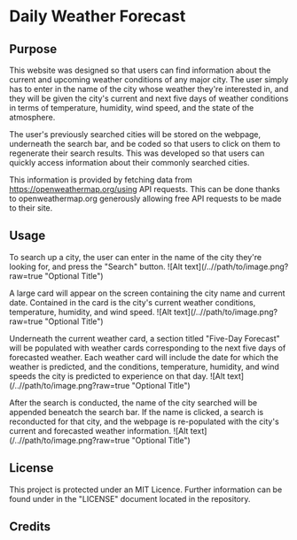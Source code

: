 # Daily Weather Forecast

## Purpose
This website was designed so that users can find information about the current and upcoming weather conditions of any major city. The user simply has to enter in the name of the city whose weather they're interested in, and they will be given the city's current and next five days of weather conditions in terms of temperature, humidity, wind speed, and the state of the atmosphere. 

The user's previously searched cities will be stored on the webpage, underneath the search bar, and be coded so that users to click on them to regenerate their search results. This was developed so that users can quickly access information about their commonly searched cities.

This information is provided by fetching data from https://openweathermap.org/using API requests. This can be done thanks to openweathermap.org generously allowing free API requests to be made to their site.

## Usage 
To search up a city, the user can enter in the name of the city they're looking for, and press the "Search" button. 
![Alt text](/../<branch name>/path/to/image.png?raw=true "Optional Title")

A large card will appear on the screen containing the city name and current date. Contained in the card is the city's current weather conditions, temperature, humidity, and wind speed.
![Alt text](/../<branch name>/path/to/image.png?raw=true "Optional Title")

Underneath the current weather card, a section titled "Five-Day Forecast" will be populated with weather cards corresponding to the next five days of forecasted weather. Each weather card will include the date for which the weather is predicted, and the conditions, temperature, humidity, and wind speeds the city is predicted to experience on that day.
![Alt text](/../<branch name>/path/to/image.png?raw=true "Optional Title")

After the search is conducted, the name of the city searched will be appended beneatch the search bar. If the name is clicked, a search is reconducted for that city, and the webpage is re-populated with the city's current and forecasted weather information.
![Alt text](/../<branch name>/path/to/image.png?raw=true "Optional Title")

## License
This project is protected under an MIT Licence. Further information can be found under in the "LICENSE" document located in the repository.

## Credits

